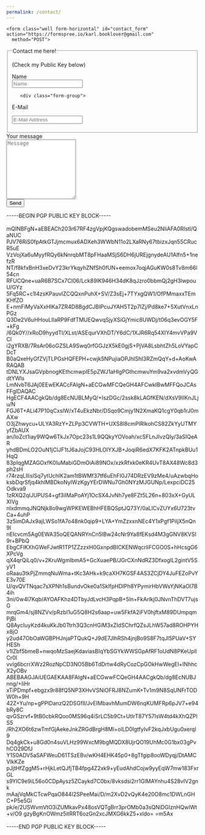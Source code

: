 ```yaml
---
permalink: /contact/
---
```


<html>
<head>
<!-- Latest compiled and minified CSS -->
<link rel="stylesheet" href="http://maxcdn.bootstrapcdn.com/bootstrap/3.3.7/css/bootstrap.min.css" integrity="sha384-BVYiiSIFeK1dGmJRAkycuHAHRg32OmUcww7on3RYdg4Va+PmSTsz/K68vbdEjh4u" crossorigin="anonymous">

<style>
#success_message{ display: none;}
</style>
</head>

<div class="container">

    <form class="well form-horizontal" id="contact_form" action="https://formspree.io/karl.booklover@gmail.com"
      method="POST">
<fieldset>

<!-- Form Name -->
<legend>Contact me here!</legend><p>(Check my Public Key below)</p>

<!-- Text input-->

<div class="form-group">
  <label class="col-md-4 control-label">Name</label>  
  <div class="col-md-4 inputGroupContainer">
  <div class="input-group">
  <span class="input-group-addon"><i class="glyphicon glyphicon-user"></i></span>
  <input  name="first_name" placeholder="Name" class="form-control"  type="text">
    </div>
  </div>
</div>


<!-- Text input-->
       <div class="form-group">
  <label class="col-md-4 control-label">E-Mail</label>  
    <div class="col-md-4 inputGroupContainer">
    <div class="input-group">
        <span class="input-group-addon"><i class="glyphicon glyphicon-envelope"></i></span>
  <input name="email" placeholder="E-Mail Address" class="form-control"  type="text">
    </div>
  </div>
</div>


<div class="form-group">
  <label class="col-md-4 control-label">Your message</label>
    <div class="col-md-4 inputGroupContainer">
    <div class="input-group">
        <span class="input-group-addon"><i class="glyphicon glyphicon-pencil"></i></span>
        	<textarea rows="10" class="form-control" name="comment" placeholder="Message"></textarea>
  </div>
  </div>
</div>

<!-- Success message -->
<div class="alert alert-success" role="alert" id="success_message">Success <i class="glyphicon glyphicon-thumbs-up"></i> Thanks for contacting us, we will get back to you shortly.</div>

<!-- Button -->
<div class="form-group">
  <label class="col-md-4 control-label"></label>
  <div class="col-md-4">
    <button type="submit" class="btn btn-warning" >Send <span class="glyphicon glyphicon-send"></span></button>
  </div>
</div>

-----BEGIN PGP PUBLIC KEY BLOCK-----  
<br>
mQINBFgN+aEBEACh203r67RF4zgVpjKQgswadobemMSeu2NliAFA0Rlstl/QaNUC
PJV76RiS0fpAtkGTJjmcmux6ADXeh3WWbN11o2LXaRNy67tbizxJqn55CRucR5uE
VzVojXa6uMyyfRQy6kNnrqbMT8pFHaaMSjS6DH6jUREjgnydeAU1Alfn5+1nefzR
NT/f8kfxBnH3xeDvY23krYkqyhZNfSh0fUN+eemox7oqjAGuKW0s8Tv8m66l54cn
RFUCQne+uaR6B7SCx7Cl06/Lck89lK946H34dK8qJzro0bbmQj2gH3lwpouU/GYz
5Fq5RC+c1l4zsKPauvIZCQQxnPuhX+SV/Z3sEj+7TYxgQW1/OfPMmaxxTEmKHfZO
E+nmFiMyVaXxHlKa7ZR4D8BgdCJBIPcuJYAH5T2p7IZj/Pd8ke7+5XutVnxLnPGz
Q3De2V6uHHouLIlaRP9FdfTMUEQwvqSjyXSiGjYmic8UWDj/t06q3evOGY5F+kFg
/6Qk0Y//xRoD9hyydTl/XLst/ASEqurVXhDT/Y6dC/1XJR6Rq54XIY4mvVPa9VCl
i2gYRXB/7RsAr06oGZSLA9Swq0rfGGJzX5kE0gjS+PjVA8LsbhtZh5LoVYapCDcT
B0aQxeHyGfZVjTLPGsHQFEPH+cwjk5NPujiaOPJhIShI3RZmQqY+d+AoKwARAQAB
tDNLYXJsaGVpbnogKEthcmwpIE5pZWJ1aHIgPGthcmwuYm9va2xvdmVyQGdtYWls
LmNvbT6JAj0EEwEKACcFAlgN+aECGwMFCQeGH4AFCwkIBwMFFQoJCAsFFgIDAQAC
HgECF4AACgkQb/dg8EcNUBLMyQ/+IszDGc/2ssk8kLAGfKEN/dXsV9IIKnJLju/N
FGJ6T+ALi47P10qCxslW/xT4uEkzNbr/DSqo9Cmjy1N2XmaKQ1cgY0qb1rJ0mAXw
O3jZhwycu+ULYA3RzY+ZLPp3CVWTH+UXS8l8cmPIRlkohCS82ZkYyUTMYyfZbAUX
an/loZct1iay9WQw6TkJx7Opc23s1L9QQkyYOVoah/xcSFLnJIvzQIy/3aSIQeAR
yhdBDmLO2OuN1jClJF1tJ6aJojC93HLOIYXJB+JoqiR6edX7KFK2ATnpkBUu1HqQ
83pIqgMZAGOxfK0IuMabiGDmOiAi89NOx/xzkRfxk0eKR4UvT8AX48Wc8d3ph2sH
r74rzqLIlislSq7ytUchlK2am1tBWMf37tf6uEhFI0J74DRzEV9zMe4/uAzwbqHo
ksbDqrSfjq4khlMBDkoNyIWzKgyYErDWNu7Gh0NYzMJGUNp/LexpciDC25Odkva9
1zRXQ2qlJUPUS4+gf3iIMaPoAYj1OcSX4JvNh7ye8FZt5L26n+803xX+GyULXIVg
nlxdmmqJNQNjk8o9wgWPKEWEBhHFEBQSptJQ73Y/0aLlCvZUYx6U723tvCa+4uhP
3z5imDAJx9ajLWSo1fA7o48nk0qip9+LYA+YmZzxxnNEc4Y1xPgf1PiljX5nQn9l
nEIcvcm5Ag0EWA35oQEQANRYnCn5IBw24cNr9Ya8fEKsd4M3gGNV8KVSI9r+BPbQ
EbgCFlKXhGWeFJwtR1TP1ZZzzxH0GxnpdBICKENWqcrliFCGO0S+hHcsgG6XPcVg
qX4qrQiLq0/v+2KruWgmIbmA5+GcXuaePB/JGrCXnNdRZ3DfxogIL2gintV5SyV1
oRaau3tkPjZmmqNuWma+tKc3AHk+k9caXH7KGSF4AS3ZCjDY4JuFEZoPvYE3v70E
U/qvQVTNqac7sXPNh1sBundvOke0a1SklfpHDIPh8YPymirHbVWsYjNKaOI7B4ih
3ni/0w4l7Kqb/AYOAFKhz4DTbyJdLvcH3PqpB+5ln+FkArlkj0JNvnThDVT7ujsG
mrqGm4/sj8NZVv/pRzbI1uG5Q8H2s6aap+uw5FkfA2iFV0hjftxM89DUmpqmPjBi
Q8AycIuyKzd4kuKkJb0Ttrh3Q3cnHGiM3xZIdSChrfQZsJLhW57ad8ROHPYHx8jO
y2ud47ObOaWGBPHJnjaPTQukQ+J9dE7JlhRSh4jnjBo9S8F7tqJl5PUaV+SYHESh
v1lZbf5bmeB+nwqoMzSaejKdaviasBIqYbSGYkWWSGpAfRF1oUdN8PKeUpllCr0I
vvlg6bcrrXWz2RozNpCD3NO5Bb6TdDrtw4dRyCozCpGOkHwWegEl+INhhcX2yOBv
ABEBAAGJAiUEGAEKAA8FAlgN+aECGwwFCQeGH4AACgkQb/dg8EcNUBJnng/+IiHr
xTiPDmpf+ebgzx9r88fQ5NP3XHvVSNiOFRJ8NZumK+Tv1m9N8SqUNFrTODW0h+9H
42Z+Yu/np+gPPlDanzQ2DSGfIl/JvEIMbavhMumDW6nqKUMFRp6pJV7+e94bRy8C
qvGSzrvf+9tB0cbkRQoo0MS96q4iSrLC5b9Ct+UtIrT87Y57IsW4td4kXhQZPlS5
/Rh2XO6t6zwTmfGjAekeJnkZRGdBrgH8Ml+olLD0IgtfyIvF2kqJxbUgu0xerql9
Dq4gkCk+u8Gd0n4suVLHz99WxcM9bgMQDX8UjrQO19UhMc0G1bx03gPvhCO29DfJ
Y1S0ADV5aSAFWeuD61TSzEBv/wKH4EHK45p0+8gTfgip8ooWDyqj/DtAMCVlkKZe
pJjtHfZggM5+rHjkLetQJfjTB4fpg4Z2xk9+yEudAhdCojw9yyEqW7mw183FxrGL
s9YlC9e9iL56o0CDpAysz5ZCaykd7C0bx/8vksdsi2rr1GlMAYnhu4S28vIV2gnk
mAajVqMkCTcwPqaO844I2SPeeMai/D/m2XvD2vQyK4e20O8mc1DWLnGHC+P5e5Gi
pk/e/2USWvmVtO3iZUMkavPx48osVQTgBrr3prOMb0a3sQNiDGIznHQwIWt+v/O9
gzyBgKnOWmz5itRRT6ozGn2xcJMXG6kkZ5+xldo=
=m5Ax  
<br>
-----END PGP PUBLIC KEY BLOCK-----  

</fieldset>
</form>
</div>

</html>
